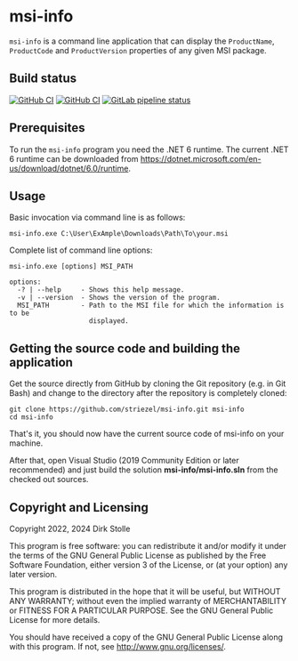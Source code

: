 # msi-info

`msi-info` is a command line application that can display the `ProductName`,
`ProductCode` and `ProductVersion` properties of any given MSI package.

## Build status

[![GitHub CI](https://github.com/striezel/msi-info/workflows/Build%20with%20.NET%20on%20Ubuntu/badge.svg)](https://github.com/striezel/msi-info/actions)
[![GitHub CI](https://github.com/striezel/msi-info/workflows/MSBuild%20on%20Windows/badge.svg)](https://github.com/striezel/msi-info/actions)
[![GitLab pipeline status](https://gitlab.com/striezel/msi-info/badges/master/pipeline.svg)](https://gitlab.com/striezel/msi-info/-/pipelines)

## Prerequisites

To run the `msi-info` program you need the .NET 6 runtime.
The current .NET 6 runtime can be downloaded from
<https://dotnet.microsoft.com/en-us/download/dotnet/6.0/runtime>.

## Usage

Basic invocation via command line is as follows:

    msi-info.exe C:\User\ExAmple\Downloads\Path\To\your.msi

Complete list of command line options:

```
msi-info.exe [options] MSI_PATH

options:
  -? | --help     - Shows this help message.
  -v | --version  - Shows the version of the program.
  MSI_PATH        - Path to the MSI file for which the information is to be
                    displayed.
```

## Getting the source code and building the application

Get the source directly from GitHub by cloning the Git repository (e.g. in Git
Bash) and change to the directory after the repository is completely cloned:

    git clone https://github.com/striezel/msi-info.git msi-info
    cd msi-info

That's it, you should now have the current source code of msi-info on your
machine.

After that, open Visual Studio (2019 Community Edition or later recommended)
and just build the solution **msi-info/msi-info.sln** from the checked out
sources.

## Copyright and Licensing

Copyright 2022, 2024  Dirk Stolle

This program is free software: you can redistribute it and/or modify
it under the terms of the GNU General Public License as published by
the Free Software Foundation, either version 3 of the License, or
(at your option) any later version.

This program is distributed in the hope that it will be useful,
but WITHOUT ANY WARRANTY; without even the implied warranty of
MERCHANTABILITY or FITNESS FOR A PARTICULAR PURPOSE.  See the
GNU General Public License for more details.

You should have received a copy of the GNU General Public License
along with this program.  If not, see <http://www.gnu.org/licenses/>.
